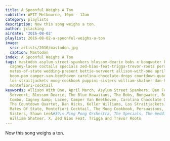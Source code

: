 ```yaml
---
title: A Spoonful Weighs A Ton
subtitle: WFIT Melbourne, 10pm - 12am
category: playlists
description: Now this song weighs a ton.
author: jclacking
airdate: '2016-08-02'
playlist: 2016-08-02-a-spoonful-weighs-a-ton
image:
  src: artists/2016/mastodon.jpg
  caption: Mastodon
index: A Spoonful Weighs A Ton
tags: mastodon asylum-street-spankers blossom-dearie bobs x bongwater brave-combo
  cagney-lacee coctails specials zed-bias-feat-trigga-trevor-roots persuasions shawn-lee-s-ping-pong-orchestra
  mates-of-state wedding-present bettie-serveert allison-with-one april-march ben-folds
  boom-pam camper-van-beethoven carolina-chocolate-drops countdown-quartet keller-williams
  los-straitjackets moog-cookbook puppini-sisters william-shatner dan-hicks blue-hawaiians
  montefiori-cocktail
keywords: Allison With One, April March, Asylum Street Spankers, Ben Folds, Bettie
  Serveert, Blossom Dearie, The Blue Hawaiians, The Bobs, Bongwater, Boom Pam, Brave
  Combo, Cagney &amp; Lacee, Camper Van Beethoven, Carolina Chocolate Drops, The Coctails,
  The Countdown Quartet, Dan Hicks, Keller Williams, Los Straitjackets, Mastodon,
  Mates Of State, Montefiori Cocktail, The Moog Cookbook, Persuasions, The Puppini
  Sisters, Shawn Lee&#39;s Ping Pong Orchestra, The Specials, The Wedding Present,
  William Shatner, X, Zed Bias Feat. Trigga and Trevor Roots
---
```

Now this song weighs a ton.
